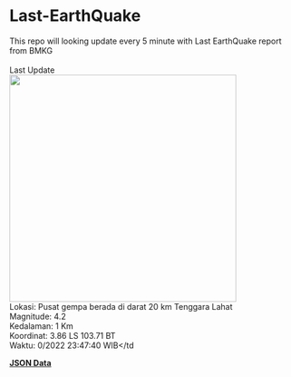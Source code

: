 # Last-EarthQuake
This repo will looking update every 5 minute with Last EarthQuake report from BMKG
<br>
<br>
Last Update
<br>
<img src="https://ews.bmkg.go.id/TEWS/data/20221018234740.mmi.jpg" width="400"/>
<br>
Lokasi: Pusat gempa berada di darat 20 km Tenggara Lahat <br>
Magnitude: 4.2 <br>
Kedalaman: 1 Km <br>
Koordinat: 3.86 LS 103.71 BT <br>
Waktu: 0/2022 23:47:40 WIB</td <br>

<a href="./data/data.json">**JSON Data**</a>
